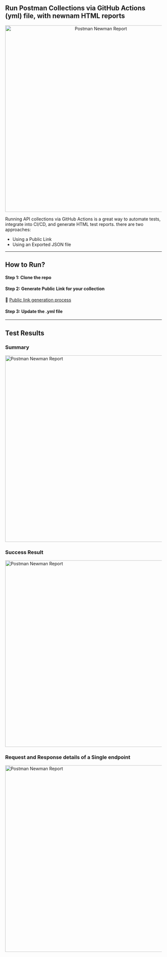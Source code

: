 ## Run Postman Collections via GitHub Actions (yml) file, with newnam HTML reports

<p align="center">
  <img src="https://github.com/imranreee/API-test-automation-newman/blob/main/docs/postman_newman.png" alt="Postman Newman Report" width="600"/>
</p>

Running API collections via GitHub Actions is a great way to automate tests, integrate into CI/CD, and generate HTML test reports. there are two approaches:

- Using a Public Link
- Using an Exported JSON file

---
## How to Run?

#### Step 1: Clone the repo 

#### Step 2: Generate Public Link for your collection
🔗 [Public link generation process](https://www.linkedin.com/pulse/running-postman-collections-from-cli-using-newman-html-al-imran-tdolc)

#### Step 3: Update the .yml file

---
## Test Results

### Summary
<p align="left">
  <img src="https://github.com/imranreee/API-test-automation-newman/blob/main/docs/newman_report_summary.png" alt="Postman Newman Report" width="600"/>
</p>

### Success Result
<p align="left">
  <img src="https://github.com/imranreee/API-test-automation-newman/blob/main/docs/newman_report_success.png" alt="Postman Newman Report" width="600"/>
</p>

### Request and Response details of a Single endpoint

<p align="left">
  <img src="https://github.com/imranreee/API-test-automation-newman/blob/main/docs/newman_report_details.png" alt="Postman Newman Report" width="600"/>
</p>
